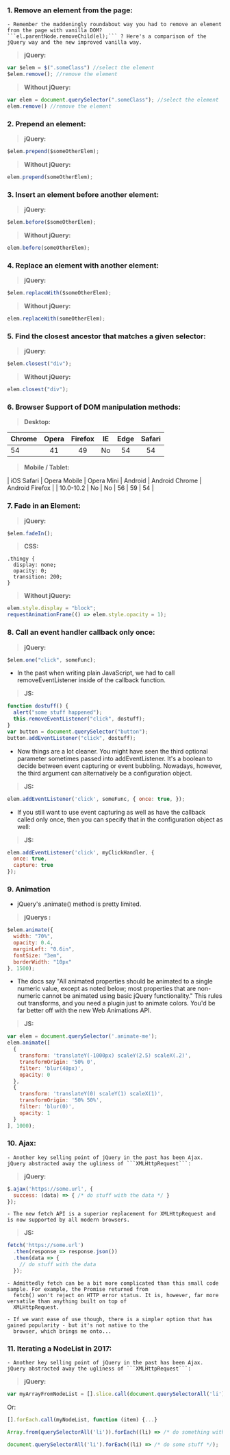 ### 1. Remove an element from the page:

    - Remember the maddeningly roundabout way you had to remove an element from the page with vanilla DOM? 
    ```el.parentNode.removeChild(el);``` ? Here's a comparison of the jQuery way and the new improved vanilla way.

> **jQuery:**

```javascript
var $elem = $(".someClass") //select the element 
$elem.remove(); //remove the element
```

> **Without jQuery:**

```javascript
var elem = document.querySelector(".someClass"); //select the element
elem.remove() //remove the element
```

### 2. Prepend an element:

> **jQuery:**

```javascript
$elem.prepend($someOtherElem);
```

> **Without jQuery:**

```javascript
elem.prepend(someOtherElem);
```

### 3. Insert an element before another element:

> **jQuery:**

```javascript
$elem.before($someOtherElem);
```

> **Without jQuery:**

```javascript
elem.before(someOtherElem);
```

### 4. Replace an element with another element:

> **jQuery:**

```javascript
$elem.replaceWith($someOtherElem);
```

> **Without jQuery:**

```javascript
elem.replaceWith(someOtherElem);
```

### 5. Find the closest ancestor that matches a given selector:

> **jQuery:**

```javascript
$elem.closest("div");
```

> **Without jQuery:**

```javascript
elem.closest("div");
```

### 6. Browser Support of DOM manipulation methods:

> **Desktop:** 

| Chrome      | Opera       | Firefox     | IE          | Edge        | Safari      |
| ----------- |:-----------:|:-----------:|:-----------:|:-----------:|:-----------:|
| 54          | 41          | 49          | No          | 54          | 54          |

> **Mobile / Tablet:**

| iOS Safari  | Opera Mobile | Opera Mini  | Android     | Android Chrome | Android Firefox |
| 10.0-10.2   | No           | No          | 56          | 59             | 54              |

### 7. Fade in an Element:

> **jQuery:**

```javascript
$elem.fadeIn();
```

> **CSS:**

```
.thingy {
  display: none;
  opacity: 0;
  transition: 200;
}
```

> **Without jQuery:**

```javascript
elem.style.display = "block";
requestAnimationFrame(() => elem.style.opacity = 1);
```

### 8. Call an event handler callback only once:

> **jQuery:**

```javascript
$elem.one("click", someFunc);
```
   - In the past when writing plain JavaScript, we had to call removeEventListener inside of the callback function.

> **JS:**

```javascript
function dostuff() {
  alert("some stuff happened");
  this.removeEventListener("click", dostuff);
}
var button = document.querySelector("button");
button.addEventListener("click", dostuff);
```
   - Now things are a lot cleaner. You might have seen the third optional parameter sometimes passed into addEventListener. It's a boolean to decide between event capturing or event bubbling. Nowadays, however, the third argument can alternatively be a configuration object.

> **JS:**

```javascript
elem.addEventListener('click', someFunc, { once: true, });
```
   - If you still want to use event capturing as well as have the callback called only once, then you can specify that in the configuration object as well:

> **JS:**

```javascript
elem.addEventListener('click', myClickHandler, {
  once: true,
  capture: true
});
```

### 9. Animation

   - jQuery's .animate() method is pretty limited.

> **jQuerys :**

```javascript
$elem.animate({
  width: "70%",
  opacity: 0.4,
  marginLeft: "0.6in",
  fontSize: "3em",
  borderWidth: "10px"
}, 1500);
```
   - The docs say "All animated properties should be animated to a single numeric value, except as noted below; most properties that are non-numeric cannot be animated using basic jQuery functionality." This rules out transforms, and you need a plugin just to animate colors. You'd be far better off with the new Web Animations API.

> **JS:**

```javascript
var elem = document.querySelector('.animate-me');
elem.animate([
  { 
    transform: 'translateY(-1000px) scaleY(2.5) scaleX(.2)', 
    transformOrigin: '50% 0', 
    filter: 'blur(40px)', 
    opacity: 0 
  },
  { 
    transform: 'translateY(0) scaleY(1) scaleX(1)',
    transformOrigin: '50% 50%',
    filter: 'blur(0)',
    opacity: 1 
  }
], 1000);
```

### 10. Ajax:

    - Another key selling point of jQuery in the past has been Ajax. jQuery abstracted away the ugliness of ```XMLHttpRequest```:

> **jQuery:**

```javascript
$.ajax('https://some.url', {
  success: (data) => { /* do stuff with the data */ }
});
```
    - The new fetch API is a superior replacement for XMLHttpRequest and is now supported by all modern browsers.

> **JS:**

```javascript
fetch('https://some.url')
  .then(response => response.json())
  .then(data => {
    // do stuff with the data
  });
```

    - Admittedly fetch can be a bit more complicated than this small code sample. For example, the Promise returned from 
      fetch() won't reject on HTTP error status. It is, however, far more versatile than anything built on top of 
      XMLHttpRequest.

    - If we want ease of use though, there is a simpler option that has gained popularity - but it's not native to the 
      browser, which brings me onto...

### 11. Iterating a NodeList in 2017:

    - Another key selling point of jQuery in the past has been Ajax. jQuery abstracted away the ugliness of ```XMLHttpRequest```:

> **jQuery:**

```javascript
var myArrayFromNodeList = [].slice.call(document.querySelectorAll('li'));
```

Or:

```javascript
[].forEach.call(myNodeList, function (item) {...}
```

```javascript
Array.from(querySelectorAll('li')).forEach((li) => /* do something with li */);
```

```javascript
document.querySelectorAll('li').forEach((li) => /* do some stuff */);
```